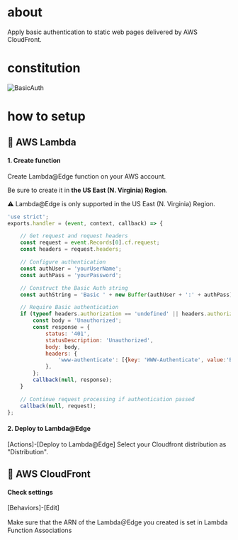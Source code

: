 # about
Apply basic authentication to static web pages delivered by AWS CloudFront.

# constitution

![BasicAuth](https://user-images.githubusercontent.com/72424558/109291376-3ec79380-786c-11eb-8971-63e4a9b4a70d.png)


# how to setup

## :pushpin: AWS Lambda
#### 1. Create function

Create Lambda@Edge function on your AWS account.

Be sure to create it in <strong>the US East (N. Virginia) Region</strong>.

:warning: Lambda@Edge is only supported in the US East (N. Virginia) Region.

```javascript:index.js
'use strict';
exports.handler = (event, context, callback) => {

    // Get request and request headers
    const request = event.Records[0].cf.request;
    const headers = request.headers;

    // Configure authentication
    const authUser = 'yourUserName';
    const authPass = 'yourPassword';

    // Construct the Basic Auth string
    const authString = 'Basic ' + new Buffer(authUser + ':' + authPass).toString('base64');

    // Require Basic authentication
    if (typeof headers.authorization == 'undefined' || headers.authorization[0].value != authString) {
        const body = 'Unauthorized';
        const response = {
            status: '401',
            statusDescription: 'Unauthorized',
            body: body,
            headers: {
                'www-authenticate': [{key: 'WWW-Authenticate', value:'Basic'}]
            },
        };
        callback(null, response);
    }

    // Continue request processing if authentication passed
    callback(null, request);
};
```

#### 2. Deploy to Lambda@Edge

[Actions]-[Deploy to Lambda@Edge]
Select your Cloudfront distribution as "Distribution".


## :pushpin: AWS CloudFront
#### Check settings

[Behaviors]-[Edit]

Make sure that the ARN of the Lambda＠Edge you created is set in Lambda Function Associations

